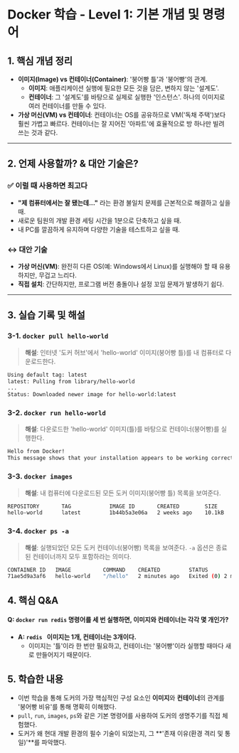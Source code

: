# Docker 학습 - Level 1: 기본 개념 및 명령어

## 1. 핵심 개념 정리
- **이미지(Image) vs 컨테이너(Container)**: '붕어빵 틀'과 '붕어빵'의 관계.
    - **이미지**: 애플리케이션 실행에 필요한 모든 것을 담은, 변하지 않는 '설계도'.
    - **컨테이너**: 그 '설계도'를 바탕으로 실제로 실행한 '인스턴스'. 하나의 이미지로 여러 컨테이너를 만들 수 있다.
- **가상 머신(VM) vs 컨테이너**: 컨테이너는 OS를 공유하므로 VM('독채 주택')보다 훨씬 가볍고 빠르다. 컨테이너는 잘 지어진 '아파트'에 효율적으로 방 하나만 빌려 쓰는 것과 같다.


---
## 2. 언제 사용할까? & 대안 기술은?

### ✅ 이럴 때 사용하면 최고다
- **"제 컴퓨터에서는 잘 됐는데..."** 라는 환경 불일치 문제를 근본적으로 해결하고 싶을 때.
- 새로운 팀원의 개발 환경 세팅 시간을 1분으로 단축하고 싶을 때.
- 내 PC를 깔끔하게 유지하며 다양한 기술을 테스트하고 싶을 때.

### ↔️ 대안 기술
- **가상 머신(VM)**: 완전히 다른 OS(예: Windows에서 Linux)를 실행해야 할 때 유용하지만, 무겁고 느리다.
- **직접 설치**: 간단하지만, 프로그램 버전 충돌이나 설정 꼬임 문제가 발생하기 쉽다.

---
## 3. 실습 기록 및 해설

### 3-1. `docker pull hello-world`
> **해설**: 인터넷 '도커 허브'에서 'hello-world' 이미지(붕어빵 틀)를 내 컴퓨터로 다운로드한다.

```bash
Using default tag: latest
latest: Pulling from library/hello-world
...
Status: Downloaded newer image for hello-world:latest
```

### 3-2. `docker run hello-world`
> **해설**: 다운로드한 'hello-world' 이미지(틀)를 바탕으로 컨테이너(붕어빵)를 실행한다.

```bash
Hello from Docker!
This message shows that your installation appears to be working correctly.
```

### 3-3. `docker images`
> **해설**: 내 컴퓨터에 다운로드된 모든 도커 이미지(붕어빵 틀) 목록을 보여준다.

```bash
REPOSITORY       TAG            IMAGE ID       CREATED        SIZE
hello-world      latest         1b44b5a3e06a   2 weeks ago    10.1kB
```

### 3-4. `docker ps -a`
> **해설**: 실행되었던 모든 도커 컨테이너(붕어빵) 목록을 보여준다. `-a` 옵션은 종료된 컨테이너까지 모두 포함하라는 의미다.

```bash
CONTAINER ID   IMAGE          COMMAND    CREATED         STATUS                     PORTS     NAMES
71ae5d9a3af6   hello-world    "/hello"   2 minutes ago   Exited (0) 2 minutes ago             tender_kepler
```

## 4. 핵심 Q&A

#### Q: `docker run redis` 명령어를 세 번 실행하면, 이미지와 컨테이너는 각각 몇 개인가?

- **A: `redis ` 이미지는 1개, 컨테이너는 3개이다.** 
  - 이미지는 '틀'이라 한 번만 필요하고, 컨테이너는 '붕어빵'이라 실행할 때마다 새로 만들어지기 때문이다.

## 5. 학습한 내용
- 이번 학습을 통해 도커의 가장 핵심적인 구성 요소인 **이미지**와 **컨테이너**의 관계를 '붕어빵 비유'를 통해 명확히 이해했다.
- `pull`, `run`, `images`, `ps`와 같은 기본 명령어를 사용하여 도커의 생명주기를 직접 체험했다.
- 도커가 왜 현대 개발 환경의 필수 기술이 되었는지, 그 **'존재 이유(환경 격리 및 통일)'**를 파악했다.